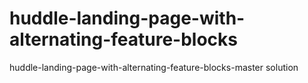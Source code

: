 # huddle-landing-page-with-alternating-feature-blocks
huddle-landing-page-with-alternating-feature-blocks-master solution
